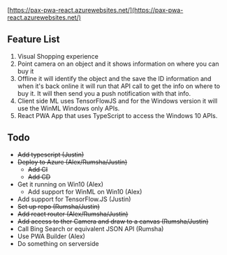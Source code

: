[https://pax-pwa-react.azurewebsites.net/](https://pax-pwa-react.azurewebsites.net/)

## Feature List

1. Visual Shopping experience
2. Point camera on an object and it shows information on where you can buy it
3. Offline it will identify the object and the save the ID information and when it's back online it will run that API call to get the info on where to buy it. It will then send you a push notification with that info.
4. Client side ML uses TensorFlowJS and for the Windows version it will use the WinML Windows only APIs.
5. React PWA App that uses TypeScript to access the Windows 10 APIs.

## Todo

* ~~Add typescript (Justin)~~
* ~~Deploy to Azure (Alex/Rumsha/Justin)~~
    * ~~Add CI~~
    * ~~Add CD~~
* Get it running on Win10 (Alex)
    * Add support for WinML on Win10 (Alex)
* Add support for TensorFlow.JS (Justin)
* ~~Set up repo (Rumsha/Justin)~~
* ~~Add react router (Alex/Rumsha/Justin)~~
* ~~Add access to ther Camera and draw to a canvas (Rumsha/Justin)~~
* Call Bing Search or equivalent JSON API (Rumsha)
* Use PWA Builder (Alex)
* Do something on serverside
